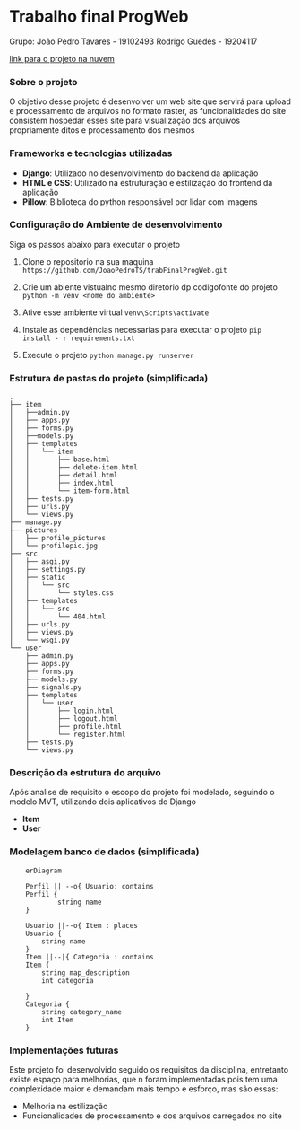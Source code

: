 # Trabalho final ProgWeb
Grupo: João Pedro Tavares - 19102493
        Rodrigo Guedes - 19204117

[link para o projeto na nuvem](https://dorodash.pythonanywhere.com)

### Sobre o projeto
O objetivo desse projeto é desenvolver um web site que servirá para upload e processamento de arquivos no formato raster, as funcionalidades do site consistem hospedar esses site para visualização dos arquivos propriamente ditos e processamento dos mesmos

### Frameworks e tecnologias utilizadas
- **Django**: Utilizado no desenvolvimento do backend da aplicação
- **HTML e CSS**: Utilizado na estruturação e estilização do frontend da aplicação
- **Pillow**: Biblioteca do python responsável por lidar com imagens

### Configuração do Ambiente de desenvolvimento
Siga os passos abaixo para executar o projeto

1. Clone o repositorio na sua maquina `https://github.com/JoaoPedroTS/trabFinalProgWeb.git`

2. Crie um abiente vistualno mesmo diretorio dp codigofonte do projeto `python -m venv <nome do ambiente>`

3. Ative esse ambiente virtual `venv\Scripts\activate`

4. Instale as dependências necessarias para executar o projeto `pip install - r requirements.txt`

5. Execute o projeto `python manage.py runserver`

### Estrutura de pastas do projeto (simplificada)

```console
.
├── item
│   ├──admin.py
│   ├── apps.py
│   ├── forms.py
│   ├──models.py
│   ├── templates
│   │   └── item
│   │       ├── base.html
│   │       ├── delete-item.html
│   │       ├── detail.html
│   │       ├── index.html
│   │       └── item-form.html
│   ├── tests.py
│   ├── urls.py
│   └── views.py
├── manage.py
├── pictures
│   ├── profile_pictures
│   └── profilepic.jpg
├── src
│   ├── asgi.py
│   ├── settings.py
│   ├── static
│   │   └── src
│   │       └── styles.css
│   ├── templates
│   │   └── src
│   │       └── 404.html
│   ├── urls.py
│   ├── views.py
│   └── wsgi.py
└── user
    ├── admin.py
    ├── apps.py
    ├── forms.py
    ├── models.py
    ├── signals.py
    ├── templates
    │   └── user
    │       ├── login.html
    │       ├── logout.html
    │       ├── profile.html
    │       └── register.html
    ├── tests.py
    └── views.py
```

### Descrição da estrutura do arquivo

Após analise de requisito o escopo do projeto foi modelado, seguindo o modelo MVT, utilizando dois aplicativos do Django 
- **Item**
- **User**

### Modelagem banco de dados (simplificada)
``` mermaid
    erDiagram
    
    Perfil || --o{ Usuario: contains
    Perfil {
            string name
    }
    
    Usuario ||--o{ Item : places
    Usuario {
        string name
    }
    Item ||--|{ Categoria : contains
    Item {
        string map_description
        int categoria

    }
    Categoria {
        string category_name
        int Item
    }

```

### Implementações futuras
Este projeto foi desenvolvido seguido os requisitos da disciplina, entretanto existe espaço para melhorias, que n foram implementadas pois tem uma complexidade maior e demandam mais tempo e esforço, mas são essas:

- Melhoria na estilização
- Funcionalidades de processamento e dos arquivos carregados no site

